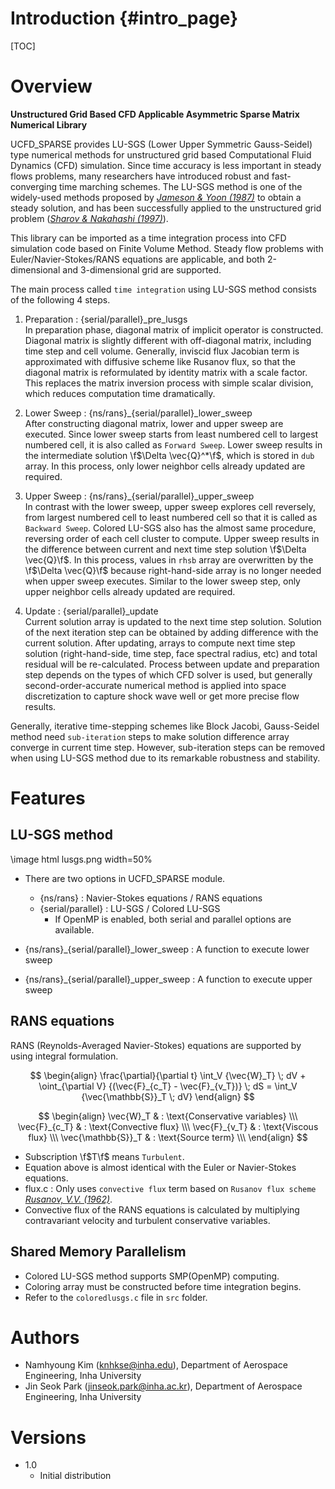 Introduction                       {#intro_page}
============

[TOC]

# Overview

**Unstructured Grid Based CFD Applicable Asymmetric Sparse Matrix Numerical Library**  

UCFD_SPARSE provides LU-SGS (Lower Upper Symmetric Gauss-Seidel) type numerical methods for unstructured grid based Computational Fluid Dynamics (CFD) simulation. Since time accuracy is less important in steady flows problems, many researchers have introduced robust and fast-converging time marching schemes. The LU-SGS method is one of the widely-used methods proposed by *[Jameson & Yoon (1987)](https://arc.aiaa.org/doi/abs/10.2514/3.9724)* to obtain a steady solution, and has been successfully applied to the unstructured grid problem (*[Sharov & Nakahashi (1997)](https://arc.aiaa.org/doi/10.2514/6.1997-2102)*).  

This library can be imported as a time integration process into CFD simulation code based on Finite Volume Method. Steady flow problems with Euler/Navier-Stokes/RANS equations are applicable, and both 2-dimensional and 3-dimensional grid are supported.  

The main process called `time integration` using LU-SGS method consists of the following 4 steps.  

1) Preparation : {serial/parallel}\_pre\_lusgs  
	In preparation phase, diagonal matrix of implicit operator is constructed. Diagonal matrix is slightly different with off-diagonal matrix, including time step and cell volume. Generally, inviscid flux Jacobian term is approximated with diffusive scheme like Rusanov flux, so that the diagonal matrix is reformulated by identity matrix with a scale factor. This replaces the matrix inversion process with simple scalar division, which reduces computation time dramatically.  

2) Lower Sweep : {ns/rans}\_{serial/parallel}\_lower\_sweep  
	After constructing diagonal matrix, lower and upper sweep are executed. Since lower sweep starts from least numbered cell to largest numbered cell, it is also called as `Forward Sweep`. Lower sweep results in the intermediate solution \f$\Delta \vec{Q}^*\f$, which is stored in `dub` array. In this process, only lower neighbor cells already updated are required.  

3) Upper Sweep : {ns/rans}\_{serial/parallel}\_upper\_sweep  
	In contrast with the lower sweep, upper sweep explores cell reversely, from largest numbered cell to least numbered cell so that it is called as `Backward Sweep`. Colored LU-SGS also has the almost same procedure, reversing order of each cell cluster to compute. Upper sweep results in the difference between current and next time step solution \f$\Delta \vec{Q}\f$. In this process, values in `rhsb` array are overwritten by the \f$\Delta \vec{Q}\f$ because right-hand-side array is no longer needed when upper sweep executes. Similar to the lower sweep step, only upper neighbor cells already updated are required.  

4) Update : {serial/parallel}\_update  
	Current solution array is updated to the next time step solution. Solution of the next iteration step can be obtained by adding difference with the current solution. After updating, arrays to compute next time step solution (right-hand-side, time step, face spectral radius, etc) and total residual will be re-calculated. Process between update and preparation step depends on the types of which CFD solver is used, but generally second-order-accurate numerical method is applied into space discretization to capture shock wave well or get more precise flow results.  

Generally, iterative time-stepping schemes like Block Jacobi, Gauss-Seidel method need `sub-iteration` steps to make solution difference array converge in current time step. However, sub-iteration steps can be removed when using LU-SGS method due to its remarkable robustness and stability.

# Features

## LU-SGS method
\image html lusgs.png width=50%

- There are two options in UCFD_SPARSE module.
	- {ns/rans} : Navier-Stokes equations / RANS equations
	- {serial/parallel} : LU-SGS / Colored LU-SGS
		- If OpenMP is enabled, both serial and parallel options are available.

- {ns/rans}\_{serial/parallel}\_lower\_sweep : A function to execute lower sweep
- {ns/rans}\_{serial/parallel}\_upper\_sweep : A function to execute upper sweep

## RANS equations
RANS (Reynolds-Averaged Navier-Stokes) equations are supported by using integral formulation.

$$
\begin{align}
\frac{\partial}{\partial t} \int_V {\vec{W}_T} \; dV + \oint_{\partial V} {(\vec{F}_{c_T} - \vec{F}_{v_T})} \; dS = \int_V {\vec{\mathbb{S}}_T \; dV}
\end{align}
$$

$$
\begin{align}
\vec{W}_T & : \text{Conservative variables} \\\
\vec{F}_{c_T} & : \text{Convective flux} \\\
\vec{F}_{v_T} & : \text{Viscous flux} \\\
\vec{\mathbb{S}}_T & : \text{Source term} \\\
\end{align}
$$

- Subscription \f$T\f$ means `Turbulent`.  
- Equation above is almost identical with the Euler or Navier-Stokes equations.
- flux.c : Only uses `convective flux` term based on `Rusanov flux scheme` *[Rusanov, V.V. (1962)](https://www.sciencedirect.com/science/article/abs/pii/0041555362900629)*.
- Convective flux of the RANS equations is calculated by multiplying contravariant velocity and turbulent conservative variables.


## Shared Memory Parallelism

- Colored LU-SGS method supports SMP(OpenMP) computing.
- Coloring array must be constructed before time integration begins.
- Refer to the `coloredlusgs.c` file in `src` folder.


# Authors
- Namhyoung Kim (knhkse@inha.edu), Department of Aerospace Engineering, Inha University
- Jin Seok Park (jinseok.park@inha.ac.kr), Department of Aerospace Engineering, Inha University


# Versions
- 1.0
	- Initial distribution